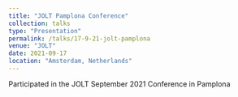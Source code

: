 ```yaml
---
title: "JOLT Pamplona Conference"
collection: talks
type: "Presentation"
permalink: /talks/17-9-21-jolt-pamplona
venue: "JOLT"
date: 2021-09-17
location: "Amsterdam, Netherlands"
---
```


Participated in the JOLT September 2021 Conference in Pamplona
